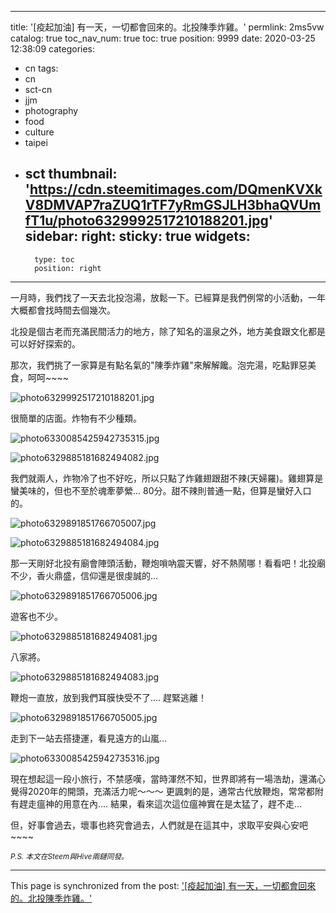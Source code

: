
---
title: '[疫起加油] 有一天，一切都會回來的。北投陳季炸雞。'
permlink: 2ms5vw
catalog: true
toc_nav_num: true
toc: true
position: 9999
date: 2020-03-25 12:38:09
categories:
- cn
tags:
- cn
- sct-cn
- jjm
- photography
- food
- culture
- taipei
- sct
thumbnail: 'https://cdn.steemitimages.com/DQmenKVXkV8DMVAP7raZUQ1rTF7yRmGSJLH3bhaQVUmfT1u/photo6329992517210188201.jpg'
sidebar:
    right:
        sticky: true
widgets:
    -
        type: toc
        position: right
---


一月時，我們找了一天去北投泡湯，放鬆一下。已經算是我們例常的小活動，一年大概都會找時間去個幾次。

北投是個古老而充滿民間活力的地方，除了知名的溫泉之外，地方美食跟文化都是可以好好探索的。

那次，我們挑了一家算是有點名氣的"陳季炸雞"來解解饞。泡完湯，吃點罪惡美食，呵呵~~~~

![photo6329992517210188201.jpg](https://cdn.steemitimages.com/DQmenKVXkV8DMVAP7raZUQ1rTF7yRmGSJLH3bhaQVUmfT1u/photo6329992517210188201.jpg)

很簡單的店面。炸物有不少種類。

![photo6330085425942735315.jpg](https://cdn.steemitimages.com/DQmU2CpmN9upSR524Cn11pbMdsQSLgvWHVg87K7CGrA66LZ/photo6330085425942735315.jpg)

![photo6329885181682494082.jpg](https://cdn.steemitimages.com/DQmTr5QmLH65LZx4h7xLtemzgyTCr8wptanAngxDPspUTVh/photo6329885181682494082.jpg)

我們就兩人，炸物冷了也不好吃，所以只點了炸雞翅跟甜不辣(天婦羅)。雞翅算是蠻美味的，但也不至於魂牽夢縈... 80分。甜不辣則普通一點，但算是蠻好入口的。

![photo6329891851766705007.jpg](https://cdn.steemitimages.com/DQmebFix8fw49PS7QASynXf1QmiukZA4ZkdgKDS5E5WZgNn/photo6329891851766705007.jpg)

![photo6329885181682494084.jpg](https://cdn.steemitimages.com/DQmRPUU1toEUhR3uN86tujZF1pSbALxXka6x6ZfN7xEud8w/photo6329885181682494084.jpg)

那一天剛好北投有廟會陣頭活動，鞭炮嗩吶震天響，好不熱鬧哪！看看吧！北投廟不少，香火鼎盛，信仰還是很虔誠的...

![photo6329891851766705006.jpg](https://cdn.steemitimages.com/DQmTHMZbU8MzfqMnhTEizuvK2eDLzx7K82HPT4qkWJVDD4z/photo6329891851766705006.jpg)

遊客也不少。

![photo6329885181682494081.jpg](https://cdn.steemitimages.com/DQmfQCH121cvtJ3Y4sV6BLC2UY4y6UoVXacDMn8PvHZW6cE/photo6329885181682494081.jpg)

八家將。

![photo6329885181682494083.jpg](https://cdn.steemitimages.com/DQmUZTVbcAMX2Cnc3GMpzUamW6dhDzNDCe6t8jpAgBgFX63/photo6329885181682494083.jpg)

鞭炮一直放，放到我們耳膜快受不了.... 趕緊逃離！

![photo6329891851766705005.jpg](https://cdn.steemitimages.com/DQmRRzwKKGjNviYm35YhLsqvUq4vZVYWmhCgojLkJzCYpgY/photo6329891851766705005.jpg)

走到下一站去搭捷運，看見遠方的山嵐...

![photo6330085425942735316.jpg](https://cdn.steemitimages.com/DQmd7cdExAE5E4Pke3CuYimw9y2XNqgWn3s3DTfjPrxDtjg/photo6330085425942735316.jpg)

現在想起這一段小旅行，不禁感嘆，當時渾然不知，世界即將有一場浩劫，還滿心覺得2020年的開頭，充滿活力呢～～～ 更諷刺的是，通常古代放鞭炮，常常都附有趕走瘟神的用意在內.... 結果，看來這次這位瘟神實在是太猛了，趕不走... 

但，好事會過去，壞事也終究會過去，人們就是在這其中，求取平安與心安吧~~~~

<sub>*P.S. 本文在Steem與Hive兩鏈同發。*</sub>

- - -

This page is synchronized from the post: ['[疫起加油] 有一天，一切都會回來的。北投陳季炸雞。'](https://steemit.com/@deanliu/2ms5vw)
